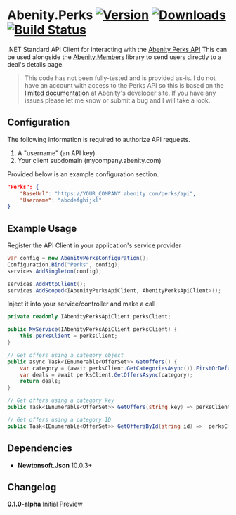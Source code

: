 # Abenity.Perks [![Version](https://img.shields.io/nuget/v/Abenity.Perks)](https://www.nuget.org/packages/Abenity.Perks/) [![Downloads](https://img.shields.io/nuget/dt/Abenity.Perks)](https://www.nuget.org/packages/Abenity.Perks/) [![Build Status](https://api.travis-ci.org/halomademeapc/Abenity.Perks.svg?branch=master)](https://travis-ci.org/github/halomademeapc/Abenity.Perks)
.NET Standard API Client for interacting with the [Abenity Perks API](https://abenity.com/developers/api/perks)
This can be used alongside the [Abenity.Members](https://github.com/halomademeapc/Abenity.Members) library to send users directly to a deal's details page.

> This code has not been fully-tested and is provided as-is.  I do not have an account with access to the Perks API so this is based on the [limited documentation](https://abenity.com/developers/api/perks) at Abenity's developer site.  If you have any issues please let me know or submit a bug and I will take a look.  

## Configuration
The following information is required to authorize API requests.  
1. A "username" (an API key)
2. Your client subdomain (mycompany.abenity.com)

Provided below is an example configuration section.  
```json
"Perks": {
    "BaseUrl": "https://YOUR_COMPANY.abenity.com/perks/api",
    "Username": "abcdefghijkl"
}
```

## Example Usage
Register the API Client in your application's service provider
```csharp
var config = new AbenityPerksConfiguration();
Configuration.Bind("Perks", config);
services.AddSingleton(config);

services.AddHttpClient();
services.AddScoped<IAbenityPerksApiClient, AbenityPerksApiClient>();
```

Inject it into your service/controller and make a call
```csharp
private readonly IAbenityPerksApiClient perksClient;

public MyService(IAbenityPerksApiClient perksClient) {
    this.perksClient = perksClient;
}

// Get offers using a category object
public async Task<IEnumerable<OfferSet>> GetOffers() {
    var category = (await perksClient.GetCategoriesAsync()).FirstOrDefault();
    var deals = await perksClient.GetOffersAsync(category);
    return deals;
}

// Get offers using a category key
public Task<IEnumerable<OfferSet>> GetOffers(string key) => perksClient.GetOffersAsync(categoryKey: key);

// Get offers using a category ID
public Task<IEnumerable<OfferSet>> GetOffersById(string id) =>  perksClient.GetOffersAsync(categoryId: id);
```

## Dependencies
* **Newtonsoft.Json** 10.0.3+

## Changelog
**0.1.0-alpha** Initial Preview